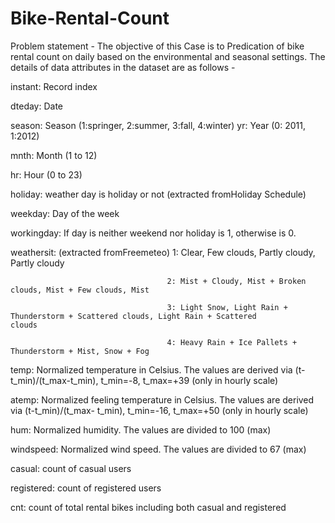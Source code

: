# Bike-Rental-Count
 Problem statement - The objective of this Case is to Predication of bike rental count on daily based on the environmental and seasonal settings. The details of data attributes in the dataset are as follows - 
 
 instant: Record index 
 
 dteday: Date 
 
 season: Season (1:springer, 2:summer, 3:fall, 4:winter) 
 yr: Year (0: 2011, 1:2012) 
 
 mnth: Month (1 to 12) 
 
 hr: Hour (0 to 23) 
 
 holiday: weather day is holiday or not (extracted fromHoliday Schedule) 
 
 weekday: Day of the week 
 
 workingday: If day is neither weekend nor holiday is 1, otherwise is 0. 
 
 weathersit: (extracted fromFreemeteo) 1: Clear, Few clouds, Partly cloudy, Partly cloudy 
 
                                       2: Mist + Cloudy, Mist + Broken clouds, Mist + Few clouds, Mist 
                                       
                                       3: Light Snow, Light Rain + Thunderstorm + Scattered clouds, Light Rain + Scattered                                               clouds 
                                       
                                       4: Heavy Rain + Ice Pallets + Thunderstorm + Mist, Snow + Fog 
                                       
 temp: Normalized temperature in Celsius. The values are derived via (t-t_min)/(t_max-t_min), t_min=-8, t_max=+39 (only in hourly scale) 
 
 atemp: Normalized feeling temperature in Celsius. The values are derived via (t-t_min)/(t_max- t_min), t_min=-16, t_max=+50 (only in hourly scale) 
 
 hum: Normalized humidity. The values are divided to 100 (max) 
 
 windspeed: Normalized wind speed. The values are divided to 67 (max) 
 
 casual: count of casual users 
 
 registered: count of registered users 
 
 cnt: count of total rental bikes including both casual and registered
